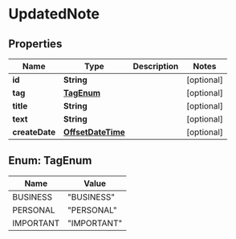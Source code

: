

# UpdatedNote

## Properties

Name | Type | Description | Notes
------------ | ------------- | ------------- | -------------
**id** | **String** |  |  [optional]
**tag** | [**TagEnum**](#TagEnum) |  |  [optional]
**title** | **String** |  |  [optional]
**text** | **String** |  |  [optional]
**createDate** | [**OffsetDateTime**](OffsetDateTime.md) |  |  [optional]



## Enum: TagEnum

Name | Value
---- | -----
BUSINESS | &quot;BUSINESS&quot;
PERSONAL | &quot;PERSONAL&quot;
IMPORTANT | &quot;IMPORTANT&quot;




